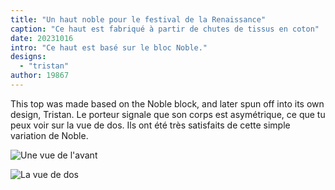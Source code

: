 ```yaml
---
title: "Un haut noble pour le festival de la Renaissance"
caption: "Ce haut est fabriqué à partir de chutes de tissus en coton"
date: 20231016
intro: "Ce haut est basé sur le bloc Noble."
designs:
  - "tristan"
author: 19867
---
```


This top was made based on the Noble block, and later spun off into its own design, Tristan. Le porteur signale que son corps est asymétrique, ce que tu peux voir sur la vue de dos. Ils ont été très satisfaits de cette simple variation de Noble.

![Une vue de l'avant](https://imagedelivery.net/ouSuR9yY1bHt-fuAokSA5Q/showcase-a-noble-top-for-the-renaissance-festival-1/public "Une vue de l'avant")

![La vue de dos](https://imagedelivery.net/ouSuR9yY1bHt-fuAokSA5Q/showcase-a-noble-top-for-the-renaissance-festival-2/public "La vue de dos")

